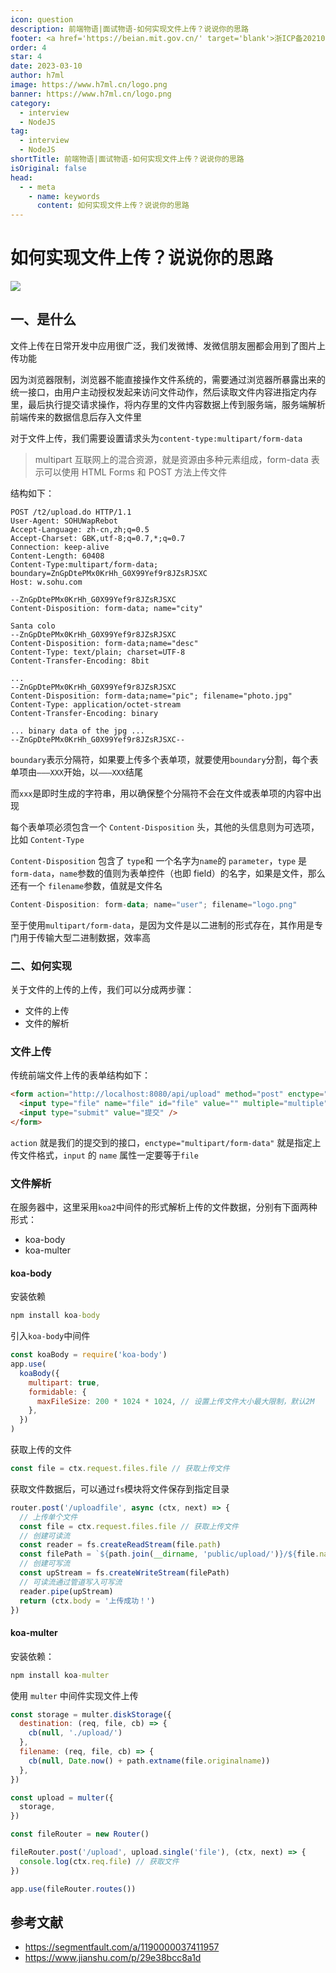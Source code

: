 ```yaml
---
icon: question
description: 前端物语|面试物语-如何实现文件上传？说说你的思路
footer: <a href='https://beian.mit.gov.cn/' target='blank'>浙ICP备2021037683号-2</a>如何实现文件上传？说说你的思路
order: 4
star: 4
date: 2023-03-10
author: h7ml
image: https://www.h7ml.cn/logo.png
banner: https://www.h7ml.cn/logo.png
category:
  - interview
  - NodeJS
tag:
  - interview
  - NodeJS
shortTitle: 前端物语|面试物语-如何实现文件上传？说说你的思路
isOriginal: false
head:
  - - meta
    - name: keywords
      content: 如何实现文件上传？说说你的思路
---
```


# 如何实现文件上传？说说你的思路

![](https://static.h7ml.cn/vitepress/assets/images/interview/248a5580-ce60-11eb-85f6-6fac77c0c9b3.png)

## 一、是什么

文件上传在日常开发中应用很广泛，我们发微博、发微信朋友圈都会用到了图片上传功能

因为浏览器限制，浏览器不能直接操作文件系统的，需要通过浏览器所暴露出来的统一接口，由用户主动授权发起来访问文件动作，然后读取文件内容进指定内存里，最后执行提交请求操作，将内存里的文件内容数据上传到服务端，服务端解析前端传来的数据信息后存入文件里

对于文件上传，我们需要设置请求头为`content-type:multipart/form-data`

> multipart 互联网上的混合资源，就是资源由多种元素组成，form-data 表示可以使用 HTML Forms 和 POST 方法上传文件

结构如下：

```http
POST /t2/upload.do HTTP/1.1
User-Agent: SOHUWapRebot
Accept-Language: zh-cn,zh;q=0.5
Accept-Charset: GBK,utf-8;q=0.7,*;q=0.7
Connection: keep-alive
Content-Length: 60408
Content-Type:multipart/form-data; boundary=ZnGpDtePMx0KrHh_G0X99Yef9r8JZsRJSXC
Host: w.sohu.com

--ZnGpDtePMx0KrHh_G0X99Yef9r8JZsRJSXC
Content-Disposition: form-data; name="city"

Santa colo
--ZnGpDtePMx0KrHh_G0X99Yef9r8JZsRJSXC
Content-Disposition: form-data;name="desc"
Content-Type: text/plain; charset=UTF-8
Content-Transfer-Encoding: 8bit

...
--ZnGpDtePMx0KrHh_G0X99Yef9r8JZsRJSXC
Content-Disposition: form-data;name="pic"; filename="photo.jpg"
Content-Type: application/octet-stream
Content-Transfer-Encoding: binary

... binary data of the jpg ...
--ZnGpDtePMx0KrHh_G0X99Yef9r8JZsRJSXC--
```

`boundary`表示分隔符，如果要上传多个表单项，就要使用`boundary`分割，每个表单项由`———XXX`开始，以`———XXX`结尾

而`xxx`是即时生成的字符串，用以确保整个分隔符不会在文件或表单项的内容中出现

每个表单项必须包含一个 `Content-Disposition` 头，其他的头信息则为可选项， 比如 `Content-Type`

`Content-Disposition` 包含了 `type`和 一个名字为`name`的 `parameter`，`type` 是 `form-data`，`name`参数的值则为表单控件（也即 field）的名字，如果是文件，那么还有一个 `filename`参数，值就是文件名

```kotlin
Content-Disposition: form-data; name="user"; filename="logo.png"
```

至于使用`multipart/form-data`，是因为文件是以二进制的形式存在，其作用是专门用于传输大型二进制数据，效率高

### 二、如何实现

关于文件的上传的上传，我们可以分成两步骤：

- 文件的上传
- 文件的解析

### 文件上传

传统前端文件上传的表单结构如下：

```html
<form action="http://localhost:8080/api/upload" method="post" enctype="multipart/form-data">
  <input type="file" name="file" id="file" value="" multiple="multiple" />
  <input type="submit" value="提交" />
</form>
```

`action` 就是我们的提交到的接口，`enctype="multipart/form-data"` 就是指定上传文件格式，`input` 的 `name` 属性一定要等于`file`

### 文件解析

在服务器中，这里采用`koa2`中间件的形式解析上传的文件数据，分别有下面两种形式：

- koa-body
- koa-multer

#### koa-body

安装依赖

```cmd
npm install koa-body
```

引入`koa-body`中间件

```js
const koaBody = require('koa-body')
app.use(
  koaBody({
    multipart: true,
    formidable: {
      maxFileSize: 200 * 1024 * 1024, // 设置上传文件大小最大限制，默认2M
    },
  })
)
```

获取上传的文件

```js
const file = ctx.request.files.file // 获取上传文件
```

获取文件数据后，可以通过`fs`模块将文件保存到指定目录

```js
router.post('/uploadfile', async (ctx, next) => {
  // 上传单个文件
  const file = ctx.request.files.file // 获取上传文件
  // 创建可读流
  const reader = fs.createReadStream(file.path)
  const filePath = `${path.join(__dirname, 'public/upload/')}/${file.name}`
  // 创建可写流
  const upStream = fs.createWriteStream(filePath)
  // 可读流通过管道写入可写流
  reader.pipe(upStream)
  return (ctx.body = '上传成功！')
})
```

#### koa-multer

安装依赖：

```cmd
npm install koa-multer
```

使用 `multer` 中间件实现文件上传

```js
const storage = multer.diskStorage({
  destination: (req, file, cb) => {
    cb(null, './upload/')
  },
  filename: (req, file, cb) => {
    cb(null, Date.now() + path.extname(file.originalname))
  },
})

const upload = multer({
  storage,
})

const fileRouter = new Router()

fileRouter.post('/upload', upload.single('file'), (ctx, next) => {
  console.log(ctx.req.file) // 获取文件
})

app.use(fileRouter.routes())
```

## 参考文献

- <https://segmentfault.com/a/1190000037411957>
- <https://www.jianshu.com/p/29e38bcc8a1d>
